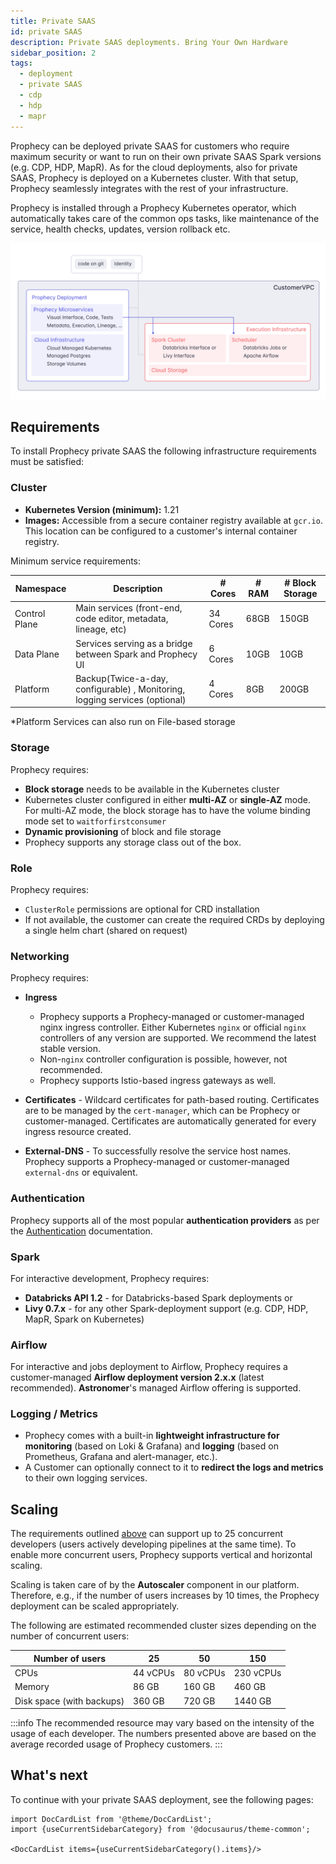 ```yaml
---
title: Private SAAS
id: private SAAS
description: Private SAAS deployments. Bring Your Own Hardware
sidebar_position: 2
tags:
  - deployment
  - private SAAS
  - cdp
  - hdp
  - mapr
---
```


Prophecy can be deployed private SAAS for customers who require maximum security or want to run on their own private SAAS
Spark versions (e.g. CDP, HDP, MapR). As for the cloud deployments, also for private SAAS, Prophecy is deployed on a
Kubernetes cluster. With that setup, Prophecy seamlessly integrates with the rest of your infrastructure.

Prophecy is installed through a Prophecy Kubernetes operator, which automatically takes care of the common ops tasks,
like maintenance of the service, health checks, updates, version rollback etc.

![Customer VPC deployment](../../architecture/deployment/img/arch_customervpc.png)

## Requirements

To install Prophecy private SAAS the following infrastructure requirements must be satisfied:

### Cluster

- **Kubernetes Version (minimum):** 1.21
- **Images:** Accessible from a secure container registry available at `gcr.io`. This location can be configured to a customer's internal container registry.

Minimum service requirements:

| Namespace     | Description                                                                 | # Cores  | # RAM | # Block Storage |
| ------------- | --------------------------------------------------------------------------- | -------- | ----- | --------------- |
| Control Plane | Main services (front-end, code editor, metadata, lineage, etc)              | 34 Cores | 68GB  | 150GB           |
| Data Plane    | Services serving as a bridge between Spark and Prophecy UI                  | 6 Cores  | 10GB  | 10GB            |
| Platform      | Backup(Twice-a-day, configurable) , Monitoring, logging services (optional) | 4 Cores  | 8GB   | 200GB           |

\*Platform Services can also run on File-based storage

### Storage

Prophecy requires:

- **Block storage** needs to be available in the Kubernetes cluster
- Kubernetes cluster configured in either **multi-AZ** or **single-AZ** mode. For multi-AZ mode, the block storage has
  to have the volume binding mode set to `waitforfirstconsumer`
- **Dynamic provisioning** of block and file storage
- Prophecy supports any storage class out of the box.

### Role

Prophecy requires:

- `ClusterRole` permissions are optional for CRD installation
- If not available, the customer can create the required CRDs by deploying a single helm chart (shared on request)

### Networking

Prophecy requires:

- **Ingress**

  - Prophecy supports a Prophecy-managed or customer-managed nginx ingress controller. Either Kubernetes `nginx` or official
    `nginx` controllers of any version are supported. We recommend the latest stable version.
  - Non-`nginx` controller configuration is possible, however, not recommended.
  - Prophecy supports Istio-based ingress gateways as well.

- **Certificates** - Wildcard certificates for path-based routing. Certificates are to be managed by the `cert-manager`,
  which can be Prophecy or customer-managed. Certificates are automatically generated for every ingress resource
  created.
- **External-DNS** - To successfully resolve the service host names. Prophecy supports a Prophecy-managed or
  customer-managed `external-dns` or equivalent.

### Authentication

Prophecy supports all of the most popular **authentication providers** as per the [Authentication](../authentication/authentication.md) documentation.

### Spark

For interactive development, Prophecy requires:

- **Databricks API 1.2** - for Databricks-based Spark deployments or
- **Livy 0.7.x** - for any other Spark-deployment support (e.g. CDP, HDP, MapR, Spark on Kubernetes)

### Airflow

For interactive and jobs deployment to Airflow, Prophecy requires a customer-managed **Airflow deployment version 2.x.x** (latest recommended). **Astronomer**'s managed Airflow offering is supported.

### Logging / Metrics

- Prophecy comes with a built-in **lightweight infrastructure for monitoring** (based on Loki & Grafana)
  and **logging** (based on Prometheus, Grafana and alert-manager, etc.).
- A Customer can optionally connect to it to **redirect the logs and metrics** to their own logging services.

## Scaling

The requirements outlined [above](#cluster) can support up to 25 concurrent developers (users actively developing
pipelines at the same time). To enable more concurrent users, Prophecy supports vertical and horizontal scaling.

Scaling is taken care of by the **Autoscaler** component in our platform. Therefore, e.g., if the number of
users increases by 10 times, the Prophecy deployment can be scaled appropriately.

The following are estimated recommended cluster sizes depending on the number of concurrent users:

| Number of users           | 25       | 50       | 150       |
| ------------------------- | -------- | -------- | --------- |
| CPUs                      | 44 vCPUs | 80 vCPUs | 230 vCPUs |
| Memory                    | 86 GB    | 160 GB   | 460 GB    |
| Disk space (with backups) | 360 GB   | 720 GB   | 1440 GB   |

:::info
The recommended resource may vary based on the intensity of the usage of each developer. The numbers
presented above are based on the average recorded usage of Prophecy customers.
:::

## What's next

To continue with your private SAAS deployment, see the following pages:

```mdx-code-block
import DocCardList from '@theme/DocCardList';
import {useCurrentSidebarCategory} from '@docusaurus/theme-common';

<DocCardList items={useCurrentSidebarCategory().items}/>
```
